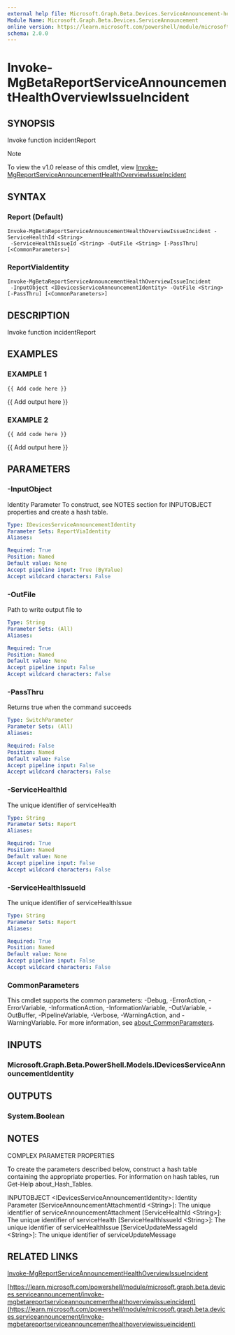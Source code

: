 ```yaml
---
external help file: Microsoft.Graph.Beta.Devices.ServiceAnnouncement-help.xml
Module Name: Microsoft.Graph.Beta.Devices.ServiceAnnouncement
online version: https://learn.microsoft.com/powershell/module/microsoft.graph.beta.devices.serviceannouncement/invoke-mgbetareportserviceannouncementhealthoverviewissueincident
schema: 2.0.0
---
```


# Invoke-MgBetaReportServiceAnnouncementHealthOverviewIssueIncident

## SYNOPSIS
Invoke function incidentReport

> [!NOTE]
> To view the v1.0 release of this cmdlet, view [Invoke-MgReportServiceAnnouncementHealthOverviewIssueIncident](/powershell/module/Microsoft.Graph.Devices.ServiceAnnouncement/Invoke-MgReportServiceAnnouncementHealthOverviewIssueIncident?view=graph-powershell-1.0)

## SYNTAX

### Report (Default)
```
Invoke-MgBetaReportServiceAnnouncementHealthOverviewIssueIncident -ServiceHealthId <String>
 -ServiceHealthIssueId <String> -OutFile <String> [-PassThru] [<CommonParameters>]
```

### ReportViaIdentity
```
Invoke-MgBetaReportServiceAnnouncementHealthOverviewIssueIncident
 -InputObject <IDevicesServiceAnnouncementIdentity> -OutFile <String> [-PassThru] [<CommonParameters>]
```

## DESCRIPTION
Invoke function incidentReport

## EXAMPLES

### EXAMPLE 1
```
{{ Add code here }}
```

{{ Add output here }}

### EXAMPLE 2
```
{{ Add code here }}
```

{{ Add output here }}

## PARAMETERS

### -InputObject
Identity Parameter
To construct, see NOTES section for INPUTOBJECT properties and create a hash table.

```yaml
Type: IDevicesServiceAnnouncementIdentity
Parameter Sets: ReportViaIdentity
Aliases:

Required: True
Position: Named
Default value: None
Accept pipeline input: True (ByValue)
Accept wildcard characters: False
```

### -OutFile
Path to write output file to

```yaml
Type: String
Parameter Sets: (All)
Aliases:

Required: True
Position: Named
Default value: None
Accept pipeline input: False
Accept wildcard characters: False
```

### -PassThru
Returns true when the command succeeds

```yaml
Type: SwitchParameter
Parameter Sets: (All)
Aliases:

Required: False
Position: Named
Default value: False
Accept pipeline input: False
Accept wildcard characters: False
```

### -ServiceHealthId
The unique identifier of serviceHealth

```yaml
Type: String
Parameter Sets: Report
Aliases:

Required: True
Position: Named
Default value: None
Accept pipeline input: False
Accept wildcard characters: False
```

### -ServiceHealthIssueId
The unique identifier of serviceHealthIssue

```yaml
Type: String
Parameter Sets: Report
Aliases:

Required: True
Position: Named
Default value: None
Accept pipeline input: False
Accept wildcard characters: False
```

### CommonParameters
This cmdlet supports the common parameters: -Debug, -ErrorAction, -ErrorVariable, -InformationAction, -InformationVariable, -OutVariable, -OutBuffer, -PipelineVariable, -Verbose, -WarningAction, and -WarningVariable. For more information, see [about_CommonParameters](http://go.microsoft.com/fwlink/?LinkID=113216).

## INPUTS

### Microsoft.Graph.Beta.PowerShell.Models.IDevicesServiceAnnouncementIdentity
## OUTPUTS

### System.Boolean
## NOTES
COMPLEX PARAMETER PROPERTIES

To create the parameters described below, construct a hash table containing the appropriate properties.
For information on hash tables, run Get-Help about_Hash_Tables.

INPUTOBJECT \<IDevicesServiceAnnouncementIdentity\>: Identity Parameter
  \[ServiceAnnouncementAttachmentId \<String\>\]: The unique identifier of serviceAnnouncementAttachment
  \[ServiceHealthId \<String\>\]: The unique identifier of serviceHealth
  \[ServiceHealthIssueId \<String\>\]: The unique identifier of serviceHealthIssue
  \[ServiceUpdateMessageId \<String\>\]: The unique identifier of serviceUpdateMessage

## RELATED LINKS
[Invoke-MgReportServiceAnnouncementHealthOverviewIssueIncident](/powershell/module/Microsoft.Graph.Devices.ServiceAnnouncement/Invoke-MgReportServiceAnnouncementHealthOverviewIssueIncident?view=graph-powershell-1.0)

[https://learn.microsoft.com/powershell/module/microsoft.graph.beta.devices.serviceannouncement/invoke-mgbetareportserviceannouncementhealthoverviewissueincident](https://learn.microsoft.com/powershell/module/microsoft.graph.beta.devices.serviceannouncement/invoke-mgbetareportserviceannouncementhealthoverviewissueincident)



